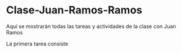 # Clase-Juan-Ramos-Ramos

Aquí se mostrarán todas las tareas y actividades de la clase con Juan Ramos

La primera tarea consiste
